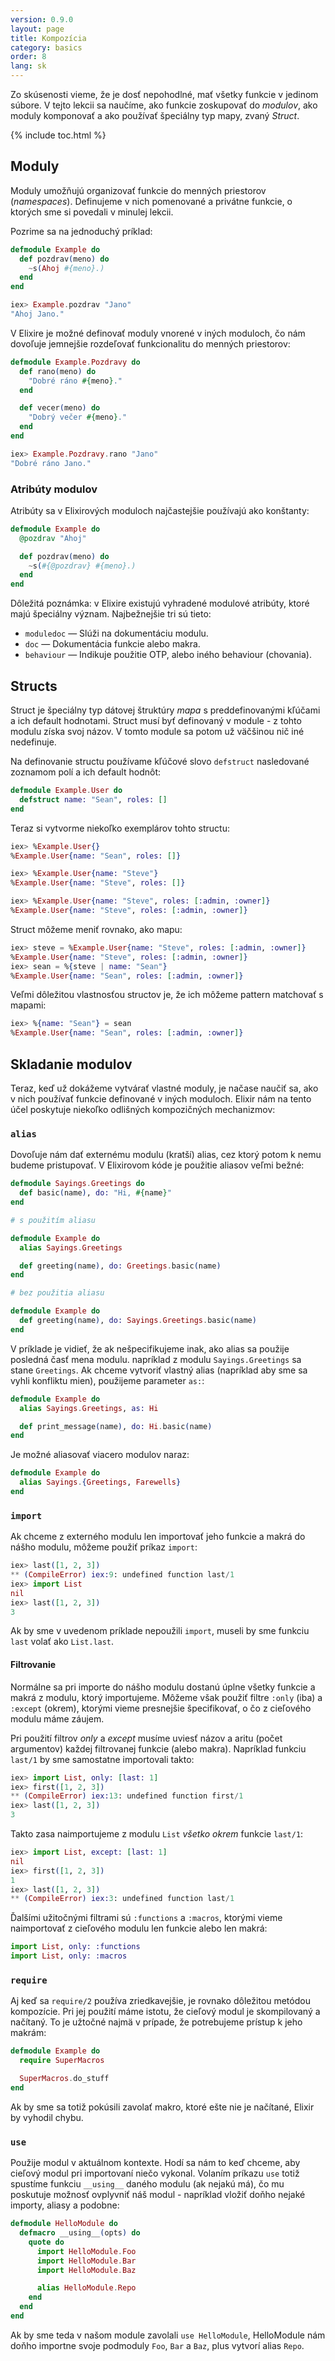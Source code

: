 ```yaml
---
version: 0.9.0
layout: page
title: Kompozícia
category: basics
order: 8
lang: sk
---
```


Zo skúsenosti vieme, že je dosť nepohodlné, mať všetky funkcie v jedinom súbore. V tejto lekcii sa naučíme, ako funkcie zoskupovať do *modulov*, ako moduly komponovať a ako používať špeciálny typ mapy, zvaný *Struct*.

{% include toc.html %}

## Moduly

Moduly umožňujú organizovať funkcie do menných priestorov (*namespaces*). Definujeme v nich pomenované a privátne funkcie, o ktorých sme si povedali v minulej lekcii.

Pozrime sa na jednoduchý príklad:

``` elixir
defmodule Example do
  def pozdrav(meno) do
    ~s(Ahoj #{meno}.)
  end
end

iex> Example.pozdrav "Jano"
"Ahoj Jano."
```

V Elixire je možné definovať moduly vnorené v iných moduloch, čo nám dovoľuje jemnejšie rozdeľovať funkcionalitu do menných priestorov:

```elixir
defmodule Example.Pozdravy do
  def rano(meno) do
    "Dobré ráno #{meno}."
  end

  def vecer(meno) do
    "Dobrý večer #{meno}."
  end
end

iex> Example.Pozdravy.rano "Jano"
"Dobré ráno Jano."
```

### Atribúty modulov

Atribúty sa v Elixirových moduloch najčastejšie používajú ako konštanty:

```elixir
defmodule Example do
  @pozdrav "Ahoj"

  def pozdrav(meno) do
    ~s(#{@pozdrav} #{meno}.)
  end
end
```

Dôležitá poznámka: v Elixire existujú vyhradené modulové atribúty, ktoré majú špeciálny význam. Najbežnejšie tri sú tieto:

+ `moduledoc` — Slúži na dokumentáciu modulu.
+ `doc` — Dokumentácia funkcie alebo makra.
+ `behaviour` — Indikuje použitie OTP, alebo iného behaviour (chovania).

## Structs

Struct je špeciálny typ dátovej štruktúry *mapa* s preddefinovanými kľúčami a ich default hodnotami. Struct musí byť definovaný v module - z tohto modulu získa svoj názov. V tomto module sa potom už väčšinou nič iné nedefinuje.

Na definovanie structu používame kľúčové slovo `defstruct` nasledované zoznamom polí a ich default hodnôt:

```elixir
defmodule Example.User do
  defstruct name: "Sean", roles: []
end
```

Teraz si vytvorme niekoľko exemplárov tohto structu:

```elixir
iex> %Example.User{}
%Example.User{name: "Sean", roles: []}

iex> %Example.User{name: "Steve"}
%Example.User{name: "Steve", roles: []}

iex> %Example.User{name: "Steve", roles: [:admin, :owner]}
%Example.User{name: "Steve", roles: [:admin, :owner]}
```

Struct môžeme meniť rovnako, ako mapu:

```elixir
iex> steve = %Example.User{name: "Steve", roles: [:admin, :owner]}
%Example.User{name: "Steve", roles: [:admin, :owner]}
iex> sean = %{steve | name: "Sean"}
%Example.User{name: "Sean", roles: [:admin, :owner]}
```

Veľmi dôležitou vlastnosťou structov je, že ich môžeme pattern matchovať s mapami:

```elixir
iex> %{name: "Sean"} = sean
%Example.User{name: "Sean", roles: [:admin, :owner]}
```

## Skladanie modulov

Teraz, keď už dokážeme vytvárať vlastné moduly, je načase naučiť sa, ako v nich používať funkcie definované v iných moduloch. Elixir nám na tento účel poskytuje niekoľko odlišných kompozičných mechanizmov:

### `alias`

Dovoľuje nám dať externému modulu (kratší) alias, cez ktorý potom k nemu budeme pristupovať. V Elixirovom kóde je použitie aliasov veľmi bežné:

```elixir
defmodule Sayings.Greetings do
  def basic(name), do: "Hi, #{name}"
end

# s použitím aliasu

defmodule Example do
  alias Sayings.Greetings

  def greeting(name), do: Greetings.basic(name)
end

# bez použitia aliasu

defmodule Example do
  def greeting(name), do: Sayings.Greetings.basic(name)
end
```

V príklade je vidieť, že ak nešpecifikujeme inak, ako alias sa použije posledná časť mena modulu. napríklad z modulu `Sayings.Greetings` sa stane `Greetings`. Ak chceme vytvoriť vlastný alias (napríklad aby sme sa vyhli konfliktu mien), použijeme parameter `as:`:

```elixir
defmodule Example do
  alias Sayings.Greetings, as: Hi

  def print_message(name), do: Hi.basic(name)
end
```

Je možné aliasovať viacero modulov naraz:

```elixir
defmodule Example do
  alias Sayings.{Greetings, Farewells}
end
```

### `import`

Ak chceme z externého modulu len importovať jeho funkcie a makrá do nášho modulu, môžeme použiť príkaz `import`:

```elixir
iex> last([1, 2, 3])
** (CompileError) iex:9: undefined function last/1
iex> import List
nil
iex> last([1, 2, 3])
3
```

Ak by sme v uvedenom príklade nepoužili `import`, museli by sme funkciu `last` volať ako `List.last`.

#### Filtrovanie

Normálne sa pri importe do nášho modulu dostanú úplne všetky funkcie a makrá z modulu, ktorý importujeme. Môžeme však použiť filtre `:only` (iba) a `:except` (okrem), ktorými vieme presnejšie špecifikovať, o čo z cieľového modulu máme záujem.

Pri použití filtrov *only* a *except* musíme uviesť názov a aritu (počet argumentov) každej filtrovanej funkcie (alebo makra). Napríklad funkciu `last/1` by sme samostatne importovali takto:

```elixir
iex> import List, only: [last: 1]
iex> first([1, 2, 3])
** (CompileError) iex:13: undefined function first/1
iex> last([1, 2, 3])
3
```

Takto zasa naimportujeme z modulu `List` *všetko okrem* funkcie `last/1`:

```elixir
iex> import List, except: [last: 1]
nil
iex> first([1, 2, 3])
1
iex> last([1, 2, 3])
** (CompileError) iex:3: undefined function last/1
```

Ďalšími užitočnými filtrami sú `:functions` a `:macros`, ktorými vieme naimportovať z cieľového modulu len funkcie alebo len makrá:

```elixir
import List, only: :functions
import List, only: :macros
```

### `require`

Aj keď sa `require/2` používa zriedkavejšie, je rovnako dôležitou metódou kompozície. Pri jej použití máme istotu, že cieľový modul je skompilovaný a načítaný. To je užtočné najmä v prípade, že potrebujeme prístup k jeho makrám:

```elixir
defmodule Example do
  require SuperMacros

  SuperMacros.do_stuff
end
```

Ak by sme sa totiž pokúsili zavolať makro, ktoré ešte nie je načítané, Elixir by vyhodil chybu.

### `use`

Použije modul v aktuálnom kontexte. Hodí sa nám to keď chceme, aby cieľový modul pri importovaní niečo vykonal. Volaním príkazu `use` totiž spustíme funkciu `__using__` daného modulu (ak nejakú má), čo mu poskutuje možnosť ovplyvniť náš modul - napríklad vložiť doňho nejaké importy, aliasy a podobne:

```elixir
defmodule HelloModule do
  defmacro __using__(opts) do
    quote do
      import HelloModule.Foo
      import HelloModule.Bar
      import HelloModule.Baz

      alias HelloModule.Repo
    end
  end
end
```

Ak by sme teda v našom module zavolali `use HelloModule`, HelloModule nám doňho importne svoje podmoduly `Foo`, `Bar` a `Baz`, plus vytvorí alias `Repo`.
